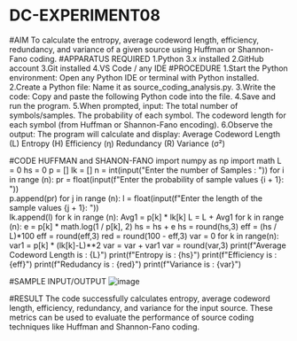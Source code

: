 # DC-EXPERIMENT08
#AIM
To calculate the entropy, average codeword length, efficiency, redundancy, and variance of a given source using Huffman or Shannon-Fano coding.
#APPARATUS REQUIRED
1.Python 3.x installed
2.GitHub account
3.Git installed
4.VS Code / any IDE
#PROCEDURE
1.Start the Python environment: Open any Python IDE or terminal with Python installed.
2.Create a Python file: Name it as source_coding_analysis.py.
3.Write the code: Copy and paste the following Python code into the file.
4.Save and run the program.
5.When prompted, input:
  The total number of symbols/samples.
  The probability of each symbol.
  The codeword length for each symbol (from Huffman or Shannon-Fano encoding).
6.Observe the output: The program will calculate and display:
  Average Codeword Length (L)
  Entropy (H)
  Efficiency (η)
  Redundancy (R)
  Variance (σ²)

#CODE
HUFFMAN and SHANON-FANO
import numpy as np
import math 
L  = 0
hs = 0
p = []
lk = []
n = int(input("Enter the number of Samples : "))
for i in range (n): 
    pr = float(input(f"Enter the probability of sample values {i + 1}: "))  
    p.append(pr)
for j in range (n): 
    l = float(input(f"Enter the length of the sample values {j + 1}: "))  
    lk.append(l)
for k in range (n):
    Avg1 = p[k] * lk[k]
    L = L + Avg1
for k in range (n):
    e = p[k] * math.log(1 / p[k], 2)
    hs = hs + e
hs = round(hs,3)
eff =  (hs / L)*100
eff = round(eff,3)
red =  round(100 - eff,3) 
var = 0
for k in range(n):
    var1 = p[k] * (lk[k]-L)**2
    var = var + var1
var = round(var,3)
print(f"Average Codeword Length is : {L}")
print(f"Entropy is : {hs}")
print(f"Efficiency is : {eff}")
print(f"Redudancy is : {red}")
print(f"Variance is : {var}")

#SAMPLE INPUT/OUTPUT
![image](https://github.com/user-attachments/assets/d0dc5062-6e3c-425a-9c3f-c2f90131f691)

#RESULT
The code successfully calculates entropy, average codeword length, efficiency, redundancy, and variance for the input source. These metrics can be used to evaluate the performance of source coding techniques like Huffman and Shannon-Fano coding.



